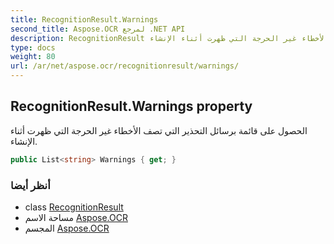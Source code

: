 ```yaml
---
title: RecognitionResult.Warnings
second_title: Aspose.OCR لمرجع .NET API
description: RecognitionResult ملكية. الحصول على قائمة برسائل التحذير التي تصف الأخطاء غير الحرجة التي ظهرت أثناء الإنشاء.
type: docs
weight: 80
url: /ar/net/aspose.ocr/recognitionresult/warnings/
---
```

## RecognitionResult.Warnings property

الحصول على قائمة برسائل التحذير التي تصف الأخطاء غير الحرجة التي ظهرت أثناء الإنشاء.

```csharp
public List<string> Warnings { get; }
```

### أنظر أيضا

* class [RecognitionResult](../)
* مساحة الاسم [Aspose.OCR](../../recognitionresult/)
* المجسم [Aspose.OCR](../../../)


